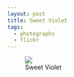 ```yaml
---
layout: post
title: Sweet Violet
tags:
  - photographs
  - flickr
---
```


<figure>
  <a href="https://www.flickr.com/photos/inkdroid/54457195531/">
    <img class="img-fluid" src="https://live.staticflickr.com/65535/54457195531_30459238d2_c.jpg">
  </a>
  <figcaption>
    Sweet Violet
  </figcaption>
</figure>


